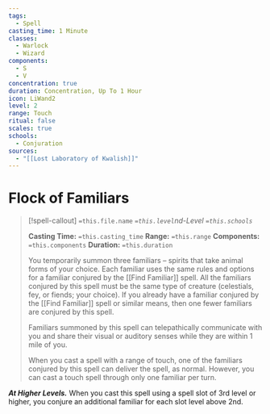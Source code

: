 ```yaml
---
tags:
  - Spell
casting_time: 1 Minute
classes:
  - Warlock
  - Wizard
components:
  - S
  - V
concentration: true
duration: Concentration, Up To 1 Hour
icon: LiWand2
level: 2
range: Touch
ritual: false
scales: true
schools:
  - Conjuration
sources:
  - "[[Lost Laboratory of Kwalish]]"
---
```


# Flock of Familiars

>[!spell-callout] `=this.file.name`
>*`=this.level`nd-Level `=this.schools`*
>
>**Casting Time:** `=this.casting_time`
>**Range:** `=this.range`
>**Components:** `=this.components`
>**Duration:** `=this.duration`
>
>You temporarily summon three familiars – spirits that take animal forms of your choice. Each familiar uses the same rules and options for a familiar conjured by the [[Find Familiar]] spell. All the familiars conjured by this spell must be the same type of creature (celestials, fey, or fiends; your choice). If you already have a familiar conjured by the [[Find Familiar]] spell or similar means, then one fewer familiars are conjured by this spell.
>
>Familiars summoned by this spell can telepathically communicate with you and share their visual or auditory senses while they are within 1 mile of you.
>
>When you cast a spell with a range of touch, one of the familiars conjured by this spell can deliver the spell, as normal. However, you can cast a touch spell through only one familiar per turn.
>
>
***At Higher Levels.*** When you cast this spell using a spell slot of 3rd level or higher, you conjure an additional familiar for each slot level above 2nd.
